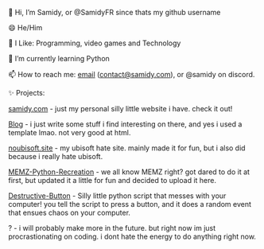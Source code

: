 👋 Hi, I’m Samidy, or @SamidyFR since thats my github username

😄 He/Him

👀 I Like: Programming, video games and Technology

🌱 I’m currently learning Python

📫 How to reach me: [email](mailto:contact@samidy.com) (contact@samidy.com), or @samidy on discord.

✨ Projects:

[samidy.com](https://www.samidy.com) - just my personal silly little website i have. check it out!

[Blog](https://www.samidy.com/blog) - i just write some stuff i find interesting on there, and yes i used a template lmao. not very good at html.

[noubisoft.site](https://www.noubisoft.site) - my ubisoft hate site. mainly made it for fun, but i also did because i really hate ubisoft.

[MEMZ-Python-Recreation](https://github.com/SamidyFR/MEMZ-Python-Recreation) - we all know MEMZ right? got dared to do it at first, but updated it a little for fun and decided to upload it here.

[Destructive-Button](https://github.com/SamidyFR/Destructive-Button) - Silly little python script that messes with your computer! you tell the script to press a button, and it does a random event that ensues chaos on your computer.

? - i will probably make more in the future. but right now im just procrastionating on coding. i dont hate the energy to do anything right now. 

